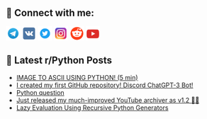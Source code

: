## 🔎 Connect with me:
[<img src="https://github.com/bullbesh/bullbesh/blob/main/images/Telegram.png" width="32" height="32" />](https://t.me/bullbesh)
[<img src="https://github.com/bullbesh/bullbesh/blob/main/images/VK.png" width="32" height="32" />](https://vk.com/bullbesh)
[<img src="https://github.com/bullbesh/bullbesh/blob/main/images/Twitter.png" width="32" height="32" />](https://twitter.com/bullbesh1)
[<img src="https://github.com/bullbesh/bullbesh/blob/main/images/Instagram.png" width="32" height="32" />](https://www.instagram.com/bullbesh)
[<img src="https://github.com/bullbesh/bullbesh/blob/main/images/Reddit.png" width="32" height="32" />](https://www.reddit.com/user/bullbesh)
[<img src="https://github.com/bullbesh/bullbesh/blob/main/images/YouTube.png" width="32" height="32" />](https://www.youtube.com/channel/UCtfjRs6uzgq5mfm8S06WTcg)

## 📕 Latest r/Python Posts
<!-- BLOG-POST-LIST:START -->
- [IMAGE TO ASCII USING PYTHON! &lpar;5 min&rpar;](https://www.reddit.com/r/Python/comments/10476r4/image_to_ascii_using_python_5_min/)
- [I created my first GitHub repository! Discord ChatGPT-3 Bot!](https://www.reddit.com/r/Python/comments/1046ufg/i_created_my_first_github_repository_discord/)
- [Python question](https://www.reddit.com/r/Python/comments/1046c5c/python_question/)
- [Just released my much-improved YouTube archiver as v1.2 🎉🎉](https://www.reddit.com/r/Python/comments/1045ug4/just_released_my_muchimproved_youtube_archiver_as/)
- [Lazy Evaluation Using Recursive Python Generators](https://www.reddit.com/r/Python/comments/10451s1/lazy_evaluation_using_recursive_python_generators/)
<!-- BLOG-POST-LIST:END -->
